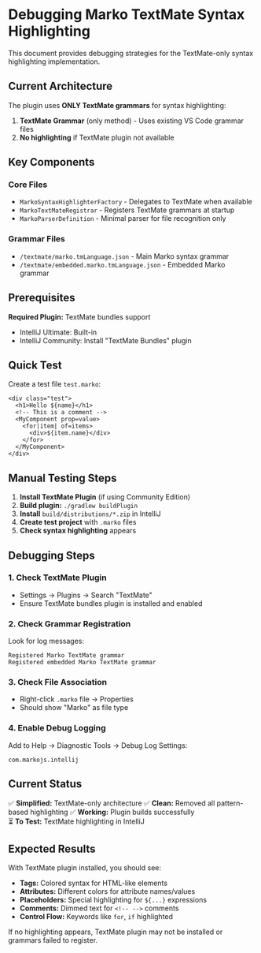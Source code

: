 # Debugging Marko TextMate Syntax Highlighting

This document provides debugging strategies for the TextMate-only syntax highlighting implementation.

## Current Architecture

The plugin uses **ONLY TextMate grammars** for syntax highlighting:

1. **TextMate Grammar** (only method) - Uses existing VS Code grammar files
2. **No highlighting** if TextMate plugin not available

## Key Components

### Core Files

- `MarkoSyntaxHighlighterFactory` - Delegates to TextMate when available
- `MarkoTextMateRegistrar` - Registers TextMate grammars at startup
- `MarkoParserDefinition` - Minimal parser for file recognition only

### Grammar Files

- `/textmate/marko.tmLanguage.json` - Main Marko syntax grammar
- `/textmate/embedded.marko.tmLanguage.json` - Embedded Marko grammar

## Prerequisites

**Required Plugin:** TextMate bundles support

- IntelliJ Ultimate: Built-in
- IntelliJ Community: Install "TextMate Bundles" plugin

## Quick Test

Create a test file `test.marko`:

```marko
<div class="test">
  <h1>Hello ${name}</h1>
  <!-- This is a comment -->
  <MyComponent prop=value>
    <for|item| of=items>
      <div>${item.name}</div>
    </for>
  </MyComponent>
</div>
```

## Manual Testing Steps

1. **Install TextMate Plugin** (if using Community Edition)
2. **Build plugin:** `./gradlew buildPlugin`
3. **Install** `build/distributions/*.zip` in IntelliJ
4. **Create test project** with `.marko` files
5. **Check syntax highlighting** appears

## Debugging Steps

### 1. Check TextMate Plugin

- Settings → Plugins → Search "TextMate"
- Ensure TextMate bundles plugin is installed and enabled

### 2. Check Grammar Registration

Look for log messages:

```
Registered Marko TextMate grammar
Registered embedded Marko TextMate grammar
```

### 3. Check File Association

- Right-click `.marko` file → Properties
- Should show "Marko" as file type

### 4. Enable Debug Logging

Add to Help → Diagnostic Tools → Debug Log Settings:

```
com.markojs.intellij
```

## Current Status

✅ **Simplified:** TextMate-only architecture
✅ **Clean:** Removed all pattern-based highlighting
✅ **Working:** Plugin builds successfully  
⏳ **To Test:** TextMate highlighting in IntelliJ

## Expected Results

With TextMate plugin installed, you should see:

- **Tags:** Colored syntax for HTML-like elements
- **Attributes:** Different colors for attribute names/values
- **Placeholders:** Special highlighting for `${...}` expressions
- **Comments:** Dimmed text for `<!-- -->` comments
- **Control Flow:** Keywords like `for`, `if` highlighted

If no highlighting appears, TextMate plugin may not be installed or grammars failed to register.
